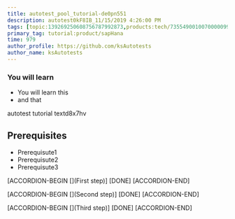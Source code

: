 ```yaml
---
title: autotest_pool_tutorial-de0pn551
description: autotest0kF8IB_11/15/2019 4:26:00 PM
tags: [topic:139269250608756787992873,products:tech/73554900100700000996,tutorial:experience/advanced]
primary_tag: tutorial:product/sapHana
time: 979
author_profile: https://github.com/ksAutotests
author_name: ksAutotests
---
```

### You will learn
- You will learn this
- and that

autotest tutorial textd8x7hv

## Prerequisites
- Prerequisute1
- Prerequisute2
- Prerequisute3

[ACCORDION-BEGIN [](First step)]
[DONE]
[ACCORDION-END]

[ACCORDION-BEGIN [](Second step)]
[DONE]
[ACCORDION-END]

[ACCORDION-BEGIN [](Third step)]
[DONE]
[ACCORDION-END]

